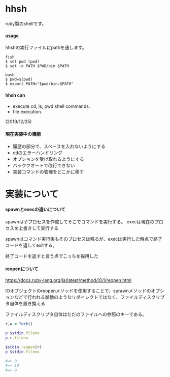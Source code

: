 # hhsh

ruby製のshellです。

#### usage

hhshの実行ファイルにpathを通します。
```
fish
$ set pwd (pwd)
$ set -x PATH $PWD/bin $PATH

bash
$ pwd=$(pwd)
$ export PATH="$pwd/bin:$PATH"
```

#### hhsh can

* execute cd, ls, pwd shell commands.
* file execution.

(2019/12/25)

#### 現在実装中の機能
* 履歴の部分で、スペースを入れないようにする
* cdのエラーハンドリング
* オプションを受け取れるようにする
* バッククオートで改行できない
* 実装コマンドの管理をどこかに移す


# 実装について

#### spawnとexecの違いについて

spawnは子プロセスを作成してそこでコマンドを実行する。
execは現在のプロセスを上書きして実行する

spawnはコマンド実行後もそのプロセスは残るが、execは実行した時点で終了コードを返してexitする。

終了コードを返すと言う点でこっちを採用した

#### reopenについて
https://docs.ruby-lang.org/ja/latest/method/IO/i/reopen.html

IOオブジェクトのreopenメソッドを使用することで、sprawnメソッドのオプションなどで行われる挙動のようなリダイレクトではなく、ファイルディスクリプタ自体を置き換える

ファイルディスクリプタ自体はただのファイルへの参照のキーである。

```sample.rb
r,w = fork()

p $stdin.fileno
p r.fileno

$stdin.reopen(r)
p $stdin.fileno

#=> 0
#=> 10
#=> 0
```